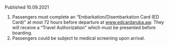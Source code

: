 Published 10.09.2021
1. Passengers must complete an “Embarkation/Disembarkation Card (ED Card)" at most 72 hours before departure at <a href="http://www.edcardaruba.aw">www.edcardaruba.aw</a>. They will receive a “Travel Authorization" which must be presented before boarding.
2. Passengers could be subject to medical screening upon arrival.

